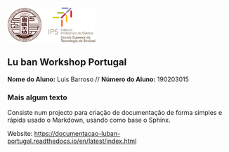<img src="./project/docs/source/logos/Logo_Luban_IPS_2.png" width="200" />    

## Lu ban Workshop Portugal

<p>
  <strong>Nome do Aluno:</strong> Luis Barroso // <strong>Número do Aluno:</strong> 190203015
</p>

### Mais algum texto

Consiste num projecto para criação de documentação de forma simples e rápida usado o Markdown, usando como base o Sphinx.

Website: https://documentacao-luban-portugal.readthedocs.io/en/latest/index.html
